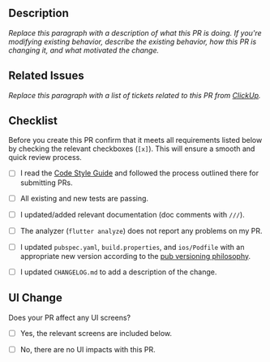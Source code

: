 ## Description

*Replace this paragraph with a description of what this PR is doing. If you're modifying existing behavior, describe the existing behavior, how this PR is changing it, and what motivated the change.*


## Related Issues

*Replace this paragraph with a list of tickets related to this PR from [ClickUp](https://app.clickup.com/2347906/v/l/27mw2-7).*


## Checklist

Before you create this PR confirm that it meets all requirements listed below by checking the relevant checkboxes (`[x]`). This will ensure a smooth and quick review process.

- [ ] I read the [Code Style Guide] and followed the process outlined there for submitting PRs.
- [ ] All existing and new tests are passing.
- [ ] I updated/added relevant documentation (doc comments with `///`).
- [ ] The analyzer (`flutter analyze`) does not report any problems on my PR.
- [ ] I updated `pubspec.yaml`, `build.properties`, and `ios/Podfile` with an appropriate new version according to the [pub versioning philosophy].
- [ ] I updated `CHANGELOG.md` to add a description of the change.


## UI Change

Does your PR affect any UI screens?

- [ ] Yes, the relevant screens are included below.
- [ ] No, there are no UI impacts with this PR.


<!-- Links -->
[Code Style Guide]: https://github.com/peiffer-innovations/documentation/blob/master/CODE_STYLE.md
[pub versioning philosophy]: https://www.dartlang.org/tools/pub/versioning
